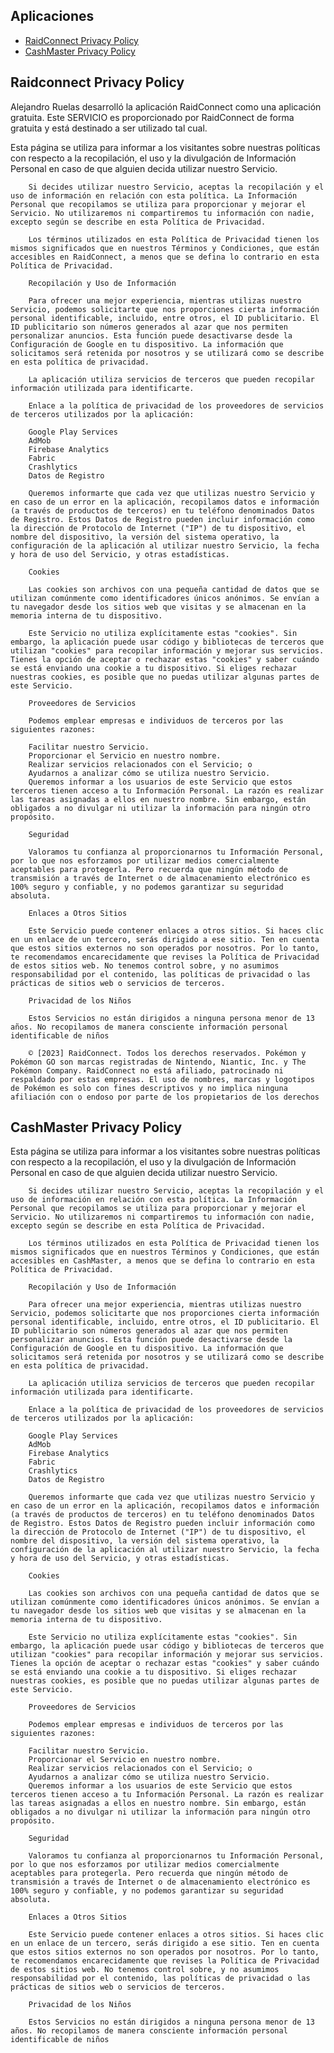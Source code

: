 
## Aplicaciones

- [RaidConnect Privacy Policy](#raidconnect-privacy-policy)
- [CashMaster Privacy Policy](#cashmaster-privacy-policy)

## Raidconnect Privacy Policy

Alejandro Ruelas desarrolló la aplicación RaidConnect como una aplicación gratuita. Este SERVICIO es proporcionado por RaidConnect de forma gratuita y está destinado a ser utilizado tal cual.

Esta página se utiliza para informar a los visitantes sobre nuestras políticas con respecto a la recopilación, el uso y la divulgación de Información Personal en caso de que alguien decida utilizar nuestro Servicio.

        Si decides utilizar nuestro Servicio, aceptas la recopilación y el uso de información en relación con esta política. La Información Personal que recopilamos se utiliza para proporcionar y mejorar el Servicio. No utilizaremos ni compartiremos tu información con nadie, excepto según se describe en esta Política de Privacidad.

        Los términos utilizados en esta Política de Privacidad tienen los mismos significados que en nuestros Términos y Condiciones, que están accesibles en RaidConnect, a menos que se defina lo contrario en esta Política de Privacidad.

        Recopilación y Uso de Información

        Para ofrecer una mejor experiencia, mientras utilizas nuestro Servicio, podemos solicitarte que nos proporciones cierta información personal identificable, incluido, entre otros, el ID publicitario. El ID publicitario son números generados al azar que nos permiten personalizar anuncios. Esta función puede desactivarse desde la Configuración de Google en tu dispositivo. La información que solicitamos será retenida por nosotros y se utilizará como se describe en esta política de privacidad.

        La aplicación utiliza servicios de terceros que pueden recopilar información utilizada para identificarte.

        Enlace a la política de privacidad de los proveedores de servicios de terceros utilizados por la aplicación:

        Google Play Services
        AdMob
        Firebase Analytics
        Fabric
        Crashlytics
        Datos de Registro

        Queremos informarte que cada vez que utilizas nuestro Servicio y en caso de un error en la aplicación, recopilamos datos e información (a través de productos de terceros) en tu teléfono denominados Datos de Registro. Estos Datos de Registro pueden incluir información como la dirección de Protocolo de Internet ("IP") de tu dispositivo, el nombre del dispositivo, la versión del sistema operativo, la configuración de la aplicación al utilizar nuestro Servicio, la fecha y hora de uso del Servicio, y otras estadísticas.

        Cookies

        Las cookies son archivos con una pequeña cantidad de datos que se utilizan comúnmente como identificadores únicos anónimos. Se envían a tu navegador desde los sitios web que visitas y se almacenan en la memoria interna de tu dispositivo.

        Este Servicio no utiliza explícitamente estas "cookies". Sin embargo, la aplicación puede usar código y bibliotecas de terceros que utilizan "cookies" para recopilar información y mejorar sus servicios. Tienes la opción de aceptar o rechazar estas "cookies" y saber cuándo se está enviando una cookie a tu dispositivo. Si eliges rechazar nuestras cookies, es posible que no puedas utilizar algunas partes de este Servicio.

        Proveedores de Servicios

        Podemos emplear empresas e individuos de terceros por las siguientes razones:

        Facilitar nuestro Servicio.
        Proporcionar el Servicio en nuestro nombre.
        Realizar servicios relacionados con el Servicio; o
        Ayudarnos a analizar cómo se utiliza nuestro Servicio.
        Queremos informar a los usuarios de este Servicio que estos terceros tienen acceso a tu Información Personal. La razón es realizar las tareas asignadas a ellos en nuestro nombre. Sin embargo, están obligados a no divulgar ni utilizar la información para ningún otro propósito.

        Seguridad

        Valoramos tu confianza al proporcionarnos tu Información Personal, por lo que nos esforzamos por utilizar medios comercialmente aceptables para protegerla. Pero recuerda que ningún método de transmisión a través de Internet o de almacenamiento electrónico es 100% seguro y confiable, y no podemos garantizar su seguridad absoluta.

        Enlaces a Otros Sitios

        Este Servicio puede contener enlaces a otros sitios. Si haces clic en un enlace de un tercero, serás dirigido a ese sitio. Ten en cuenta que estos sitios externos no son operados por nosotros. Por lo tanto, te recomendamos encarecidamente que revises la Política de Privacidad de estos sitios web. No tenemos control sobre, y no asumimos responsabilidad por el contenido, las políticas de privacidad o las prácticas de sitios web o servicios de terceros.

        Privacidad de los Niños

        Estos Servicios no están dirigidos a ninguna persona menor de 13 años. No recopilamos de manera consciente información personal identificable de niños

        © [2023] RaidConnect. Todos los derechos reservados. Pokémon y Pokémon GO son marcas registradas de Nintendo, Niantic, Inc. y The Pokémon Company. RaidConnect no está afiliado, patrocinado ni respaldado por estas empresas. El uso de nombres, marcas y logotipos de Pokémon es solo con fines descriptivos y no implica ninguna afiliación con o endoso por parte de los propietarios de los derechos



## CashMaster Privacy Policy
Esta página se utiliza para informar a los visitantes sobre nuestras políticas con respecto a la recopilación, el uso y la divulgación de Información Personal en caso de que alguien decida utilizar nuestro Servicio.

        Si decides utilizar nuestro Servicio, aceptas la recopilación y el uso de información en relación con esta política. La Información Personal que recopilamos se utiliza para proporcionar y mejorar el Servicio. No utilizaremos ni compartiremos tu información con nadie, excepto según se describe en esta Política de Privacidad.

        Los términos utilizados en esta Política de Privacidad tienen los mismos significados que en nuestros Términos y Condiciones, que están accesibles en CashMaster, a menos que se defina lo contrario en esta Política de Privacidad.

        Recopilación y Uso de Información

        Para ofrecer una mejor experiencia, mientras utilizas nuestro Servicio, podemos solicitarte que nos proporciones cierta información personal identificable, incluido, entre otros, el ID publicitario. El ID publicitario son números generados al azar que nos permiten personalizar anuncios. Esta función puede desactivarse desde la Configuración de Google en tu dispositivo. La información que solicitamos será retenida por nosotros y se utilizará como se describe en esta política de privacidad.

        La aplicación utiliza servicios de terceros que pueden recopilar información utilizada para identificarte.

        Enlace a la política de privacidad de los proveedores de servicios de terceros utilizados por la aplicación:

        Google Play Services
        AdMob
        Firebase Analytics
        Fabric
        Crashlytics
        Datos de Registro

        Queremos informarte que cada vez que utilizas nuestro Servicio y en caso de un error en la aplicación, recopilamos datos e información (a través de productos de terceros) en tu teléfono denominados Datos de Registro. Estos Datos de Registro pueden incluir información como la dirección de Protocolo de Internet ("IP") de tu dispositivo, el nombre del dispositivo, la versión del sistema operativo, la configuración de la aplicación al utilizar nuestro Servicio, la fecha y hora de uso del Servicio, y otras estadísticas.

        Cookies

        Las cookies son archivos con una pequeña cantidad de datos que se utilizan comúnmente como identificadores únicos anónimos. Se envían a tu navegador desde los sitios web que visitas y se almacenan en la memoria interna de tu dispositivo.

        Este Servicio no utiliza explícitamente estas "cookies". Sin embargo, la aplicación puede usar código y bibliotecas de terceros que utilizan "cookies" para recopilar información y mejorar sus servicios. Tienes la opción de aceptar o rechazar estas "cookies" y saber cuándo se está enviando una cookie a tu dispositivo. Si eliges rechazar nuestras cookies, es posible que no puedas utilizar algunas partes de este Servicio.

        Proveedores de Servicios

        Podemos emplear empresas e individuos de terceros por las siguientes razones:

        Facilitar nuestro Servicio.
        Proporcionar el Servicio en nuestro nombre.
        Realizar servicios relacionados con el Servicio; o
        Ayudarnos a analizar cómo se utiliza nuestro Servicio.
        Queremos informar a los usuarios de este Servicio que estos terceros tienen acceso a tu Información Personal. La razón es realizar las tareas asignadas a ellos en nuestro nombre. Sin embargo, están obligados a no divulgar ni utilizar la información para ningún otro propósito.

        Seguridad

        Valoramos tu confianza al proporcionarnos tu Información Personal, por lo que nos esforzamos por utilizar medios comercialmente aceptables para protegerla. Pero recuerda que ningún método de transmisión a través de Internet o de almacenamiento electrónico es 100% seguro y confiable, y no podemos garantizar su seguridad absoluta.

        Enlaces a Otros Sitios

        Este Servicio puede contener enlaces a otros sitios. Si haces clic en un enlace de un tercero, serás dirigido a ese sitio. Ten en cuenta que estos sitios externos no son operados por nosotros. Por lo tanto, te recomendamos encarecidamente que revises la Política de Privacidad de estos sitios web. No tenemos control sobre, y no asumimos responsabilidad por el contenido, las políticas de privacidad o las prácticas de sitios web o servicios de terceros.

        Privacidad de los Niños

        Estos Servicios no están dirigidos a ninguna persona menor de 13 años. No recopilamos de manera consciente información personal identificable de niños

